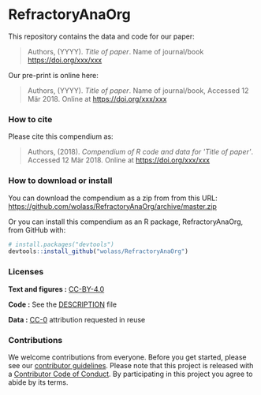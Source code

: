 
<!-- README.md is generated from README.Rmd. Please edit that file -->
RefractoryAnaOrg
================

This repository contains the data and code for our paper:

> Authors, (YYYY). *Title of paper*. Name of journal/book <https://doi.org/xxx/xxx>

Our pre-print is online here:

> Authors, (YYYY). *Title of paper*. Name of journal/book, Accessed 12 Mär 2018. Online at <https://doi.org/xxx/xxx>

### How to cite

Please cite this compendium as:

> Authors, (2018). *Compendium of R code and data for 'Title of paper'*. Accessed 12 Mär 2018. Online at <https://doi.org/xxx/xxx>

### How to download or install

You can download the compendium as a zip from from this URL: <https://github.com/wolass/RefractoryAnaOrg/archive/master.zip>

Or you can install this compendium as an R package, RefractoryAnaOrg, from GitHub with:

``` r
# install.packages("devtools")
devtools::install_github("wolass/RefractoryAnaOrg")
```

### Licenses

**Text and figures :** [CC-BY-4.0](http://creativecommons.org/licenses/by/4.0/)

**Code :** See the [DESCRIPTION](DESCRIPTION) file

**Data :** [CC-0](http://creativecommons.org/publicdomain/zero/1.0/) attribution requested in reuse

### Contributions

We welcome contributions from everyone. Before you get started, please see our [contributor guidelines](CONTRIBUTING.md). Please note that this project is released with a [Contributor Code of Conduct](CONDUCT.md). By participating in this project you agree to abide by its terms.
